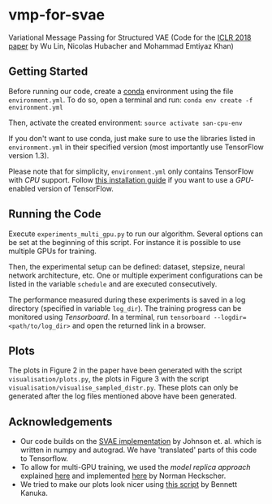 # vmp-for-svae
Variational Message Passing for Structured VAE (Code for the [ICLR 2018 paper](https://openreview.net/pdf?id=HyH9lbZAW "Variational Message Passing with Structured Inference Networks") by Wu Lin, Nicolas Hubacher and Mohammad Emtiyaz Khan)


## Getting Started
Before running our code, create a [conda](https://conda.io/docs/user-guide/getting-started.html "Getting started with conda") environment using the file `environment.yml`. To do so, open a terminal and run:
```conda env create -f environment.yml```

Then, activate the created environment:
```source activate san-cpu-env```

If you don't want to use conda, just make sure to use the libraries listed in `environment.yml` in their specified version (most importantly use TensorFlow version 1.3). 

Please note that for simplicity, `environment.yml` only contains TensorFlow with _CPU_ support. Follow [this installation guide](https://www.tensorflow.org/install/ "tf Installation Guide") if you want to use a _GPU_-enabled version of TensorFlow.


## Running the Code
Execute `experiments_multi_gpu.py` to run our algorithm. Several options can be set at the beginning of this script. For instance it is possible to use multiple GPUs for training.

Then, the experimental setup can be defined: dataset, stepsize, neural network architecture, etc. One or multiple experiment configurations can be listed in the variable `schedule` and are executed consecutively. 

The performance measured during these experiments is saved in a log directory (specified in variable `log_dir`). The training progress can be monitored using _Tensorboard_. In a terminal, run `tensorboard --logdir=<path/to/log_dir>` and open the returned link in a browser.


## Plots
The plots in Figure 2 in the paper have been generated with the script `visualisation/plots.py`, the plots in Figure 3 with the script `visualisation/visualise_sampled_distr.py`. These plots can only be generated after the log files mentioned above have been generated.


## Acknowledgements
- Our code builds on the [SVAE implementation](https://github.com/mattjj/svae "SVAE Code") by Johnson et. al. which is written in numpy and autograd. We have 'translated' parts of this code to Tensorflow.
- To allow for multi-GPU training, we used the _model replica approach_ explained [here](https://github.com/normanheckscher/mnist-multi-gpu/blob/master/README.md#training-a-model-using-multiple-gpu-cards "Model Replica Approach") and implemented [here](https://github.com/normanheckscher/mnist-multi-gpu/blob/master/mnist_multi_gpu_batching_train.py "Model Replica Example") by Norman Heckscher. 
- We tried to make our plots look nicer using [this script](http://bkanuka.com/articles/native-latex-plots/ "Native Looking matplotlib Plots in LaTeX") by Bennett Kanuka.
